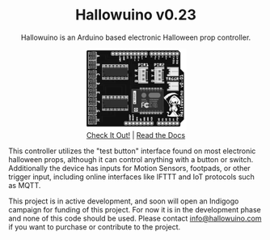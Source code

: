 <h1 align="center">Hallowuino v0.23</h1>
<p align="center">Hallowuino is an Arduino based electronic Halloween prop controller.</p>
<p align="center">
<img src="/images/Hallowuino-pop.png" width="200" align="center"> <br/>
<a href="#site">Check It Out!</a> | <a href="#documentation">Read the Docs</a></p>

This controller utilizes the "test button" interface found on most electronic halloween props, although it can 
control anything with a button or switch. Additionally the device has inputs for Motion Sensors, footpads, or other trigger input, 
including online interfaces like IFTTT and IoT protocols such as MQTT.

This project is in active development, and soon will open an Indigogo campaign for funding of this project. For now it is in the development phase and none of this code should be used. Please contact info@hallowuino.com if you want to purchase or contribute to the project.




